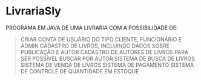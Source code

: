 # LivrariaSly 

PROGRAMA EM JAVA DE UMA LIVRARIA COM A POSSIBILIDADE DE:

>CRIAR CONTA DE USUÁRIO DO TIPO CLIENTE, FUNCIONÁRIO E ADMIN
>CADASTRO DE LIVROS, INCLUINDO DADOS SOBRE PUBLICAÇÃO E AUTOR
>CADASTRO DE AUTORES DE LIVROS PARA SER POSSÍVEL BUSCAR POR AUTOR
>SISTEMA DE BUSCA DE LIVROS
>SISTEMA DE VENDA DE LIVROS
>SISTEMA DE PAGAMENTO
>SISTEMA DE CONTROLE DE QUANTIDADE EM ESTOQUE

